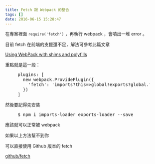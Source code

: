 ```yaml
---
title: Fetch 跟 Webpack 的整合
tags: []
date: 2016-06-15 15:28:47
---
```


在專案裡面 `require('fetch')` ，再執行 webpack ，會噴出一堆 error 。

目前 fetch 在前端的支援還不足，解法可參考此篇文章

[Using WebPack with shims and polyfills](http://mts.io/2015/04/08/webpack-shims-polyfills/)

重點就是這一段：

<figure class="figure-code code"><figcaption><span>
</span></figcaption><div class="highlight"><pre>plugins: [
  new webpack.ProvidePlugin({
    'fetch': 'imports?this=&gt;global!exports?global.fetch!whatwg-fetch'
  })
]
</pre></div>
</figure>

然後要記得先安裝

<figure class="figure-code code"><figcaption><span>
</span></figcaption><div class="highlight"><pre>$ npm i imports-loader exports-loader --save
</pre></div>
</figure>

應該就可以正常被 webpack

如果以上方法幫不到你

可以直接使用 Github 版本的 fetch

[github/fetch](https://github.com/github/fetch)